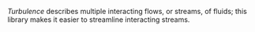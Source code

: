 _Turbulence_ describes multiple interacting flows, or streams, of fluids; this library makes it easier to streamline interacting streams.

